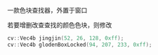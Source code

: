 一款色块查找器，外置于窗口

若要增删改查查找的颜色色块，则修改
```c++
cv::Vec4b jingjin(52, 26, 128, 0xff);
cv::Vec4b glodenBoxLocked(94, 207, 233, 0xff);
```
